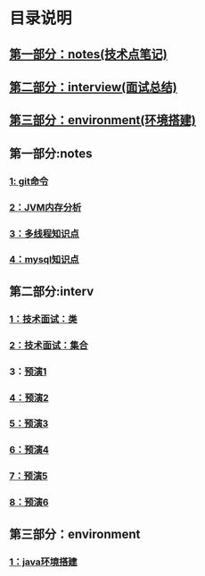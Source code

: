 # 目录说明
## [第一部分：notes(技术点笔记)](https://github.com/liuyanliang2015/BertNote/tree/master/notes) <br>
## [第二部分：interview(面试总结)](https://github.com/liuyanliang2015/BertNote/tree/master/interview) <br>
## [第三部分：environment(环境搭建)](https://github.com/liuyanliang2015/BertNote/tree/master/environment)

## 第一部分:notes
### [1: git命令](https://github.com/liuyanliang2015/BertNote/blob/master/notes/01%20Git%E5%91%BD%E4%BB%A4.md)
### [2：JVM内存分析](https://github.com/liuyanliang2015/BertNote/blob/master/notes/02%20JVM%E5%86%85%E5%AD%98%E5%88%86%E6%9E%90.md)
### [3：多线程知识点](https://github.com/liuyanliang2015/BertNote/blob/master/notes/03%E5%A4%9A%E7%BA%BF%E7%A8%8B%E7%9F%A5%E8%AF%86%E7%82%B9.md)
### [4：mysql知识点](https://github.com/liuyanliang2015/BertNote/blob/master/notes/04%20mysql%E7%9F%A5%E8%AF%86%E7%82%B9.md)

## 第二部分:interv
### [1：技术面试：类](https://github.com/liuyanliang2015/BertNote/blob/master/interview/%E6%8A%80%E6%9C%AF%E9%9D%A2%E8%AF%95%EF%BC%9A%E7%B1%BB.md)
### [2：技术面试：集合](https://github.com/liuyanliang2015/BertNote/blob/master/interview/%E6%8A%80%E6%9C%AF%E9%9D%A2%E8%AF%95%EF%BC%9A%E9%9B%86%E5%90%88.md)
### 3：[预演1](https://github.com/liuyanliang2015/BertNote/blob/master/interview/%E9%A2%84%E6%BC%941.md)
### [4：预演2](https://github.com/liuyanliang2015/BertNote/blob/master/interview/%E9%A2%84%E6%BC%942.md)
### [5：预演3](https://github.com/liuyanliang2015/BertNote/blob/master/interview/%E9%A2%84%E6%BC%943.md)
### [6：预演4](https://github.com/liuyanliang2015/BertNote/blob/master/interview/%E9%A2%84%E6%BC%944.md)
### [7：预演5](https://github.com/liuyanliang2015/BertNote/blob/master/interview/%E9%A2%84%E6%BC%945.md)
### [8：预演6](https://github.com/liuyanliang2015/BertNote/blob/master/interview/%E9%A2%84%E6%BC%946.md)

## 第三部分：environment
### [1：java环境搭建](https://github.com/liuyanliang2015/BertNote/blob/master/environment/01%20java%E7%8E%AF%E5%A2%83%E6%90%AD%E5%BB%BA.md)

